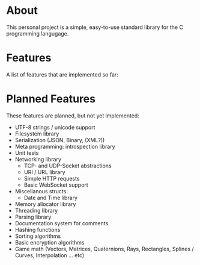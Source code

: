 # About

This personal project is a simple, easy-to-use standard library for the C programming langugage.

# Features

A list of features that are implemented so far:

# Planned Features

These features are planned, but not yet implemented:

- UTF-8 strings / unicode support
- Filesystem library
- Serialization (JSON, Binary, (XML?))
- Meta programming: introspection library
- Unit tests
- Networking library
  - TCP- and UDP-Socket abstractions
  - URI / URL library
  - Simple HTTP requests
  - Basic WebSocket support
- Miscellanous structs:
  - Date and Time library
- Memory allocator library
- Threading library
- Parsing library
- Documentation system for comments
- Hashing functions
- Sorting algorithms
- Basic encryption algorithms
- Game math (Vectors, Matrices, Quaternions, Rays, Rectangles, Splines / Curves, Interpolation ... etc)
